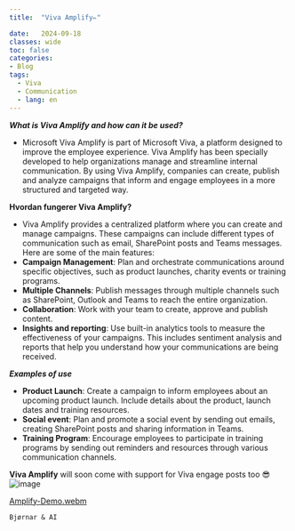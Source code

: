 ```yaml
---
title:  "Viva Amplify✏️"

date:   2024-09-18
classes: wide
toc: false
categories: 
- Blog
tags:
  - Viva
  - Communication
  - lang: en
---
```



***What is Viva Amplify and how can it be used?***
* Microsoft Viva Amplify is part of Microsoft Viva, a platform designed to improve the employee experience. Viva Amplify has been specially developed to help organizations manage and streamline internal communication. By using Viva Amplify, companies can create, publish and analyze campaigns that inform and engage employees in a more structured and targeted way.

**Hvordan fungerer Viva Amplify?**
* Viva Amplify provides a centralized platform where you can create and manage campaigns. These campaigns can include different types of communication such as email, SharePoint posts and Teams messages. Here are some of the main features:
* **Campaign Management**: Plan and orchestrate communications around specific objectives, such as product launches, charity events or training programs.
* **Multiple Channels**: Publish messages through multiple channels such as SharePoint, Outlook and Teams to reach the entire organization.
* **Collaboration**: Work with your team to create, approve and publish content. 
* **Insights and reporting**: Use built-in analytics tools to measure the effectiveness of your campaigns. This includes sentiment analysis and reports that help you understand how your communications are being received.
  
***Examples of use***
* **Product Launch**: Create a campaign to inform employees about an upcoming product launch. Include details about the product, launch dates and training resources.
* **Social event**: Plan and promote a social event by sending out emails, creating SharePoint posts and sharing information in Teams.
* **Training Program**: Encourage employees to participate in training programs by sending out reminders and resources through various communication channels.


**Viva Amplify** will soon come with support for Viva engage posts too 😎
![image](https://github.com/user-attachments/assets/d01bbc0f-07bf-467c-83b0-7303e2b9ab7e)



[Amplify-Demo.webm](https://github.com/user-attachments/assets/7be2c88b-7aee-4cad-b97b-dffaeb888275)


`Bjørnar & AI`
